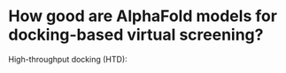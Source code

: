 # How good are AlphaFold models for docking-based virtual screening?
High-throughput docking (HTD):

